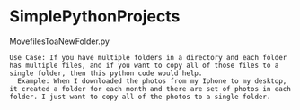 # SimplePythonProjects


MovefilesToaNewFolder.py

    Use Case: If you have multiple folders in a directory and each folder has multiple files, and if you want to copy all of those files to a single folder, then this python code would help. 
      Example: When I downloaded the photos from my Iphone to my desktop, it created a folder for each month and there are set of photos in each folder. I just want to copy all of the photos to a single folder. 
